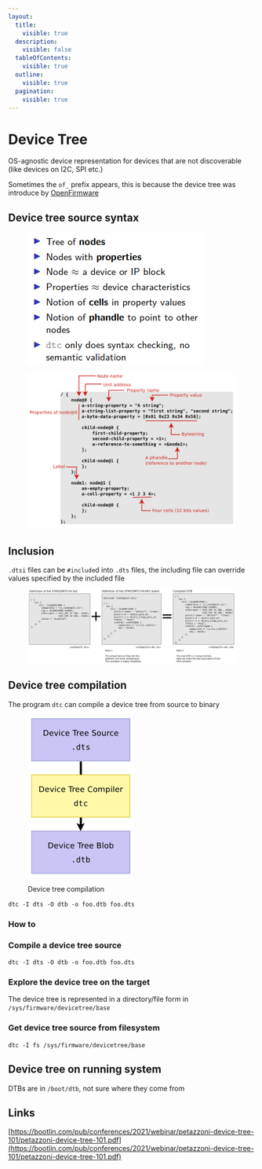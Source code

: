 ```yaml
---
layout:
  title:
    visible: true
  description:
    visible: false
  tableOfContents:
    visible: true
  outline:
    visible: true
  pagination:
    visible: true
---
```


# Device Tree

OS-agnostic device representation for devices that are not discoverable (like devices on I2C, SPI etc.)

Sometimes the `of_` prefix appears, this is because the device tree was introduce by [OpenFirmware](https://en.wikipedia.org/wiki/Open_Firmware)

## Device tree source syntax

<div align="left"><figure><img src="../.gitbook/assets/image (7).png" alt=""><figcaption></figcaption></figure></div>

<figure><img src="../.gitbook/assets/image (9).png" alt=""><figcaption></figcaption></figure>

## Inclusion

`.dtsi` files can be `#include`d into `.dts` files, the including file can override values specified by the included file

<figure><img src="../.gitbook/assets/image (10).png" alt=""><figcaption></figcaption></figure>

## Device tree compilation

The program `dtc` can compile a device tree from source to binary

<div align="left"><figure><img src="../.gitbook/assets/image (5).png" alt=""><figcaption><p>Device tree compilation</p></figcaption></figure></div>

```
dtc -I dts -O dtb -o foo.dtb foo.dts
```

### How to

### Compile a device tree source

```
dtc -I dts -O dtb -o foo.dtb foo.dts
```

### Explore the device tree on the target

The device tree is represented in a directory/file form in `/sys/firmware/devicetree/base`

### Get device tree source from filesystem

```
dtc -I fs /sys/firmware/devicetree/base
```

## Device tree on running system

DTBs are in `/boot/dtb`, not sure where they come from

## Links

[https://bootlin.com/pub/conferences/2021/webinar/petazzoni-device-tree-101/petazzoni-device-tree-101.pdf](https://bootlin.com/pub/conferences/2021/webinar/petazzoni-device-tree-101/petazzoni-device-tree-101.pdf)

